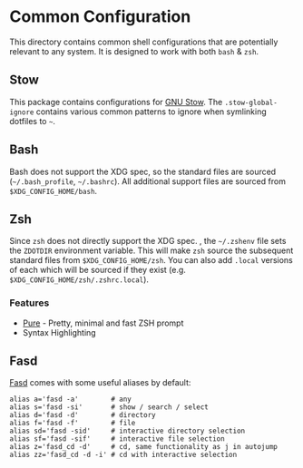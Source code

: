 # Common Configuration

This directory contains common shell configurations that are potentially
relevant to any system. It is designed to work with both `bash` & `zsh`.

## Stow

This package contains configurations for
[GNU Stow](https://www.gnu.org/software/stow/). The `.stow-global-ignore`
contains various common patterns to ignore when symlinking dotfiles to `~`.

## Bash

Bash does not support the XDG spec, so the standard files are sourced
(`~/.bash_profile`, `~/.bashrc`). All additional support files are sourced from
`$XDG_CONFIG_HOME/bash`.

## Zsh

Since `zsh` does not directly support the XDG spec. , the `~/.zshenv` file sets
the `ZDOTDIR` environment variable. This will make `zsh` source the subsequent
standard files from `$XDG_CONFIG_HOME/zsh`. You can also add `.local` versions
of each which will be sourced if they exist (e.g.
`$XDG_CONFIG_HOME/zsh/.zshrc.local`).

### Features

- [Pure](https://github.com/sindresorhus/pure) - Pretty, minimal and fast ZSH
  prompt
- Syntax Highlighting

## Fasd

[Fasd](https://github.com/clvv/fasd) comes with some useful aliases by default:

```
alias a='fasd -a'        # any
alias s='fasd -si'       # show / search / select
alias d='fasd -d'        # directory
alias f='fasd -f'        # file
alias sd='fasd -sid'     # interactive directory selection
alias sf='fasd -sif'     # interactive file selection
alias z='fasd_cd -d'     # cd, same functionality as j in autojump
alias zz='fasd_cd -d -i' # cd with interactive selection
```
